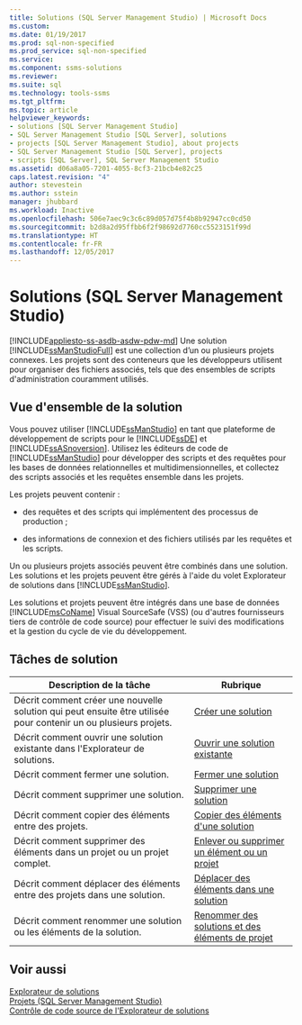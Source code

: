 ```yaml
---
title: Solutions (SQL Server Management Studio) | Microsoft Docs
ms.custom: 
ms.date: 01/19/2017
ms.prod: sql-non-specified
ms.prod_service: sql-non-specified
ms.service: 
ms.component: ssms-solutions
ms.reviewer: 
ms.suite: sql
ms.technology: tools-ssms
ms.tgt_pltfrm: 
ms.topic: article
helpviewer_keywords:
- solutions [SQL Server Management Studio]
- SQL Server Management Studio [SQL Server], solutions
- projects [SQL Server Management Studio], about projects
- SQL Server Management Studio [SQL Server], projects
- scripts [SQL Server], SQL Server Management Studio
ms.assetid: d06a8a05-7201-4055-8cf3-21bcb4e82c25
caps.latest.revision: "4"
author: stevestein
ms.author: sstein
manager: jhubbard
ms.workload: Inactive
ms.openlocfilehash: 506e7aec9c3c6c89d057d75f4b8b92947cc0cd50
ms.sourcegitcommit: b2d8a2d95ffbb6f2f98692d7760cc5523151f99d
ms.translationtype: HT
ms.contentlocale: fr-FR
ms.lasthandoff: 12/05/2017
---
```

# <a name="solutions-sql-server-management-studio"></a>Solutions (SQL Server Management Studio)
[!INCLUDE[appliesto-ss-asdb-asdw-pdw-md](../../includes/appliesto-ss-asdb-asdw-pdw-md.md)] Une solution [!INCLUDE[ssManStudioFull](../../includes/ssmanstudiofull_md.md)] est une collection d’un ou plusieurs projets connexes. Les projets sont des conteneurs que les développeurs utilisent pour organiser des fichiers associés, tels que des ensembles de scripts d'administration couramment utilisés.  
  
## <a name="solution-overview"></a>Vue d'ensemble de la solution  
Vous pouvez utiliser [!INCLUDE[ssManStudio](../../includes/ssmanstudio_md.md)] en tant que plateforme de développement de scripts pour le [!INCLUDE[ssDE](../../includes/ssde_md.md)] et [!INCLUDE[ssASnoversion](../../includes/ssasnoversion_md.md)]. Utilisez les éditeurs de code de [!INCLUDE[ssManStudio](../../includes/ssmanstudio_md.md)] pour développer des scripts et des requêtes pour les bases de données relationnelles et multidimensionnelles, et collectez des scripts associés et les requêtes ensemble dans les projets.  
  
Les projets peuvent contenir :  
  
-   des requêtes et des scripts qui implémentent des processus de production ;  
  
-   des informations de connexion et des fichiers utilisés par les requêtes et les scripts.  
  
Un ou plusieurs projets associés peuvent être combinés dans une solution. Les solutions et les projets peuvent être gérés à l'aide du volet Explorateur de solutions dans [!INCLUDE[ssManStudio](../../includes/ssmanstudio_md.md)].  
  
Les solutions et projets peuvent être intégrés dans une base de données [!INCLUDE[msCoName](../../includes/msconame_md.md)] Visual SourceSafe (VSS) (ou d'autres fournisseurs tiers de contrôle de code source) pour effectuer le suivi des modifications et la gestion du cycle de vie du développement.  
  
## <a name="solution-tasks"></a>Tâches de solution  
  
|Description de la tâche|Rubrique|  
|--------------------|---------|  
|Décrit comment créer une nouvelle solution qui peut ensuite être utilisée pour contenir un ou plusieurs projets.|[Créer une solution](../../ssms/solution/create-a-new-solution.md)|  
|Décrit comment ouvrir une solution existante dans l'Explorateur de solutions.|[Ouvrir une solution existante](../../ssms/solution/open-an-existing-solution.md)|  
|Décrit comment fermer une solution.|[Fermer une solution](../../ssms/solution/close-a-solution.md)|  
|Décrit comment supprimer une solution.|[Supprimer une solution](../../ssms/solution/delete-a-solution.md)|  
|Décrit comment copier des éléments entre des projets.|[Copier des éléments d'une solution](../../ssms/solution/copy-items-in-a-solution.md)|  
|Décrit comment supprimer des éléments dans un projet ou un projet complet.|[Enlever ou supprimer un élément ou un projet](../../ssms/solution/remove-or-delete-an-item-or-project.md)|  
|Décrit comment déplacer des éléments entre des projets dans une solution.|[Déplacer des éléments dans une solution](../../ssms/solution/move-items-in-a-solution.md)|  
|Décrit comment renommer une solution ou les éléments de la solution.|[Renommer des solutions et des éléments de projet](../../ssms/solution/rename-solutions-and-project-items.md)|  
  
## <a name="see-also"></a>Voir aussi  
[Explorateur de solutions](../../ssms/solution/solution-explorer.md)  
[Projets &#40;SQL Server Management Studio&#41;](../../ssms/solution/projects-sql-server-management-studio.md)  
[Contrôle de code source de l'Explorateur de solutions](https://msdn.microsoft.com/en-us/library/ms173879.aspx)  
  
